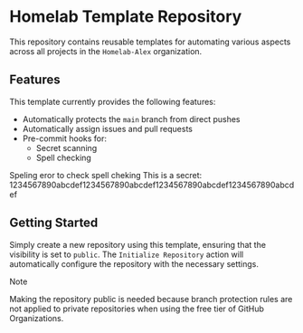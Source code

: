 # Homelab Template Repository
This repository contains reusable templates for automating various aspects across all projects in the 
`Homelab-Alex` organization.

## Features
This template currently provides the following features:

* Automatically protects the `main` branch from direct pushes
* Automatically assign issues and pull requests
* Pre-commit hooks for:
  * Secret scanning
  * Spell checking

Speling eror to check spell cheking
This is a secret: 1234567890abcdef1234567890abcdef1234567890abcdef1234567890abcdef

## Getting Started
Simply create a new repository using this template, ensuring that the visibility is set to `public`. 
The `Initialize Repository` action will automatically configure the repository with the necessary settings.

> [!NOTE]
> Making the repository public is needed because branch protection rules are not applied to private
> repositories when using the free tier of GitHub Organizations.

